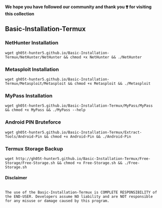 <b>We hope you have followed our community and thank you ❣️ for visiting this collection</b>


## Basic-Installation-Termux

### NetHunter Installation

```
wget gh05t-hunter5.github.io/Basic-Installation-Termux/NetHunter/NetHunter && chmod +x NetHunter && ./NetHunter
```

### Metasploit Installation

```
wget gh05t-hunter5.github.io/Basic-Installation-Termux/Metasploit/Metasploit && chmod +x Metasploit && ./Metasploit
```

### MyPass Installation

```
wget gh05t-hunter5.github.io/Basic-Installation-Termux/MyPass/MyPass && chmod +x MyPass && ./MyPass --help
```

### Android PIN Bruteforce

```
wget gh05t-hunter5.github.io/Basic-Installation-Termux/Extract-Tools/Android-Pin && chmod +x Android-Pin && ./Android-Pin
```

### Termux Storage Backup

```
wget http://gh05t-hunter5.github.io/Basic-Installation-Termux/Free-Storage/Free-Storage.sh && chmod +x Free-Storage.sh && ./Free-Storage.sh
```

#### Disclaimer 

```
                                                                                         The use of the Basic-Installation-Termux is COMPLETE RESPONSIBILITY of the END-USER. Developers assume NO liability and are NOT responsible for any misuse or damage caused by this program.
```
